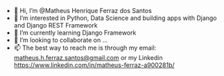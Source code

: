 - 👋 Hi, I’m @Matheus Henrique Ferraz dos Santos
- 👀 I’m interested in Python, Data Science and building apps with Django and Django REST Framework
- 🌱 I’m currently learning Django Framework
- 💞️ I’m looking to collaborate on ...
- 📫 The best way to reach me is through my email: matheus.h.ferraz.santos@gmail.com or my Linkedin https://www.linkedin.com/in/matheus-ferraz-a900281b/

<!---
Matheus-Ferraz-dos-Santos/Matheus-Ferraz-dos-Santos is a ✨ special ✨ repository because its `README.md` (this file) appears on your GitHub profile.
You can click the Preview link to take a look at your changes.
--->
